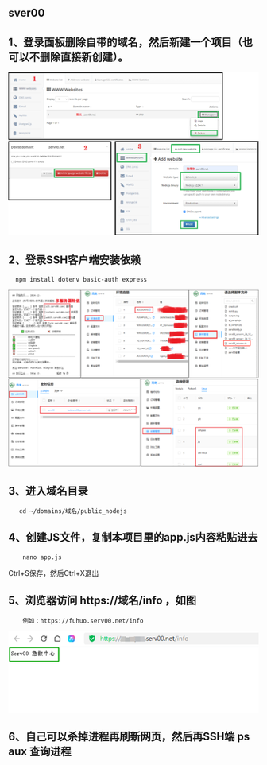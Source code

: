   ##  sver00
  
  ## 1、登录面板删除自带的域名，然后新建一个项目（也可以不删除直接新创建）。
![Image Description](https://github.com/ryty1/alist-log/blob/main/github_images/1.png?raw=true)
       
  ## 2、登录SSH客户端安装依赖
      npm install dotenv basic-auth express
  
![Image Description](https://github.com/ryty1/alist-log/blob/main/github_images/2.png?raw=true)


  ## 3、进入域名目录
       cd ~/domains/域名/public_nodejs
       
  ## 4、创建JS文件，复制本项目里的app.js内容粘贴进去
        nano app.js

 Ctrl+S保存，然后Ctrl+X退出


  ## 5、浏览器访问  https://域名/info ，如图
        例如：https://fuhuo.serv00.net/info
![Image Description](https://github.com/ryty1/alist-log/blob/main/github_images/3.png?raw=true)

  ## 6、自己可以杀掉进程再刷新网页，然后再SSH端 ps aux 查询进程
  




